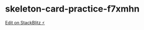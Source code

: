 # skeleton-card-practice-f7xmhn

[Edit on StackBlitz ⚡️](https://stackblitz.com/edit/skeleton-card-practice-f7xmhn)